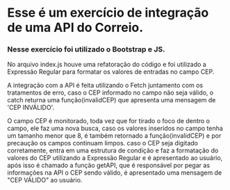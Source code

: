 # Esse é um exercício de integração de uma API do Correio.

### Nesse exercício foi utilizado o Bootstrap e JS.

No arquivo index.js houve uma refatoração do código e foi utilizado a Expressão Regular para formatar os valores de entradas no campo CEP.

A integração com a API é feita utilizando o Fetch juntamento com os tratamentos de erro, caso o CEP informado no campo não seja válido, o catch returna uma função(invalidCEP) que apresenta uma mensagem de 'CEP INVÁLIDO'.

O campo CEP é monitorado, toda vez que for tirado o foco de dentro o campo, ele faz uma nova busca, caso os valores inseridos no campo tenha um tamanho menor que 8, é também retornado a função(invalidCEP) e por precaução os campos continuam limpos.
caso o CEP seja digitado corretamente, entra em uma estrutura de condição e faz a formatação do valores do CEP utilizando a Expressão Regular e é apresentado ao usuário, após isso é chamado a função getAPI, que é responsável por pegar as informações na API
o CEP sendo válido, é apresentado uma mensagem de "CEP VÁLIDO" ao usuário.
